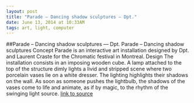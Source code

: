 ```yaml
---
layout: post
title: "Parade – Dancing shadow sculptures — Dpt."
date: June 13, 2014 at 10:33AM
tags: art, light, computer
---
```

##Parade – Dancing shadow sculptures — Dpt.
Parade – Dancing shadow sculptures
Concept
Parade is an interactive art installation designed by Dpt. and Laurent Craste for the Chromatic festival in Montreal.
Design
The installation consists in an imposing wooden cube. A lamp attached to the top of the structure dimly lights a livid and stripped scene where two porcelain vases lie on a white dresser. The lighting highlights their shadows on the wall. As soon as someone pushes the lightbulb, the shadows of the vases come to life and animate, as if by magic, to the rhythm of the swinging light source.
[link to source](http://ift.tt/U0YU8Q) 
